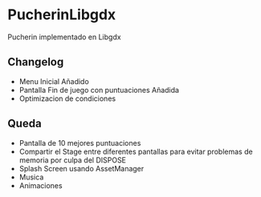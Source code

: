 # PucherinLibgdx

Pucherin implementado en Libgdx

Changelog
---------
- Menu Inicial Añadido
- Pantalla Fin de juego con puntuaciones Añadida
- Optimizacion de condiciones

Queda
-----
- Pantalla de 10 mejores puntuaciones
- Compartir el Stage entre diferentes pantallas para evitar problemas de memoria por culpa del DISPOSE
- Splash Screen usando AssetManager
- Musica
- Animaciones
